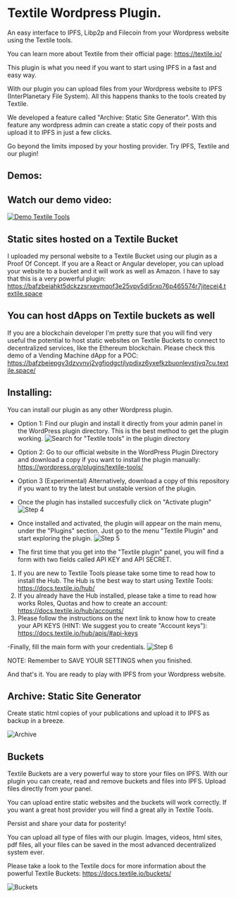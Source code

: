 # Textile Wordpress Plugin.
An easy interface to IPFS, Libp2p and Filecoin from your Wordpress website using the Textile tools.

You can learn more about Textile from their official page: https://textile.io/

This plugin is what you need if you want to start using IPFS in a fast and easy way. 

With our plugin you can upload files from your Wordpress website to IPFS (InterPlanetary File System). All this happens thanks to the tools created by Textile.

We developed a feature called "Archive: Static Site Generator". With this feature any wordpress admin can create a static copy of their posts and upload it to IPFS in just a few clicks.

Go beyond the limits imposed by your hosting provider. Try IPFS, Textile and our plugin!

## Demos:

## Watch our demo video:
[![Demo Textile Tools](https://bafzbeidcrhu46dzy55ya4j3pb7iqkzqrppr4j5dxvdwxxpzyxn6fgu2dgu.textile.space/textileToolsVid.gif)](https://bafzbeidcrhu46dzy55ya4j3pb7iqkzqrppr4j5dxvdwxxpzyxn6fgu2dgu.textile.space/textile-tools-demo.html)

## Static sites hosted on a Textile Bucket
I uploaded my personal website to a Textile Bucket using our plugin as a Proof Of Concept. If you are a React or Angular developer, you can upload your website to a bucket and it will work as well as Amazon. I have to say that this is a very powerful plugin: https://bafzbeiahkt5dckzzsrxevmqof3e25vpv5di5rxo76p465574r7jitecei4.textile.space

## You can host dApps on Textile buckets as well
If you are a blockchain developer I'm pretty sure that you will find very useful the potential to host static websites on Textile Buckets to connect to decentralized services, like the Ethereum blockchain.  Please check this demo of a Vending Machine dApp for a POC: https://bafzbeiepgv3dzvvnvj2vgfjodgctjlypdixz6yxefkzbuonlevstjvq7cu.textile.space/

## Installing:
You can install our plugin as any other Wordpress plugin. 

- Option 1: Find our plugin and install it directly from your admin panel in the WordPress plugin directory. This is the best method to get the plugin working.
![Search for "Textile tools" in the plugin directory](https://hub.textile.io/thread/bafk7d3zw2dnhonl2v32hlho2u5jfaev25466ortvqd5e2kmi4zke6mi/buckets/bafzbeidcrhu46dzy55ya4j3pb7iqkzqrppr4j5dxvdwxxpzyxn6fgu2dgu/plugindirectory_textile.png)

- Option 2: Go to our official website in the WordPress Plugin Directory and download a copy if you want to install the plugin manually: https://wordpress.org/plugins/textile-tools/

- Option 3 (Experimental) Alternatively, download a copy of this repository if you want to try the latest but unstable version of the plugin.


- Once the plugin has installed succesfully click on "Activate plugin"
![Step 4](https://hub.textile.io/thread/bafk7d3zw2dnhonl2v32hlho2u5jfaev25466ortvqd5e2kmi4zke6mi/buckets/bafzbeidcrhu46dzy55ya4j3pb7iqkzqrppr4j5dxvdwxxpzyxn6fgu2dgu/textileplugin_step6.png)

- Once installed and activated, the plugin will appear on the main menu, under the "Plugins" section. Just go to the menu "Textile Plugin" and start exploring the plugin.
![Step 5](https://hub.textile.io/thread/bafk7d3zw2dnhonl2v32hlho2u5jfaev25466ortvqd5e2kmi4zke6mi/buckets/bafzbeidcrhu46dzy55ya4j3pb7iqkzqrppr4j5dxvdwxxpzyxn6fgu2dgu/textileplugin_step7.png)

- The first time that you get into the "Textile plugin" panel, you will find a form with two fields called API KEY and API SECRET. 

1. If you are new to Textile Tools please take some time to read how to install the Hub. The Hub is the best way to start using Textile Tools: https://docs.textile.io/hub/
2. If you already have the Hub installed, please take a time to read how works Roles, Quotas and how to create an account: https://docs.textile.io/hub/accounts/
3. Please follow the instructions on the next link to know how to create your API KEYS (HINT: We suggest you to create "Account keys"): https://docs.textile.io/hub/apis/#api-keys

-Finally, fill the main form with your credentials.
![Step 6](https://hub.textile.io/thread/bafk7d3zw2dnhonl2v32hlho2u5jfaev25466ortvqd5e2kmi4zke6mi/buckets/bafzbeidcrhu46dzy55ya4j3pb7iqkzqrppr4j5dxvdwxxpzyxn6fgu2dgu/wptextile_backend_00.png)

NOTE: Remember to SAVE YOUR SETTINGS when you finished.

And that's it. You are ready to play with IPFS from your Wordpress website.

## Archive: Static Site Generator

Create static html copies of your publications and upload it to IPFS as backup in a breeze.

![Archive](https://hub.textile.io/thread/bafk7d3zw2dnhonl2v32hlho2u5jfaev25466ortvqd5e2kmi4zke6mi/buckets/bafzbeidcrhu46dzy55ya4j3pb7iqkzqrppr4j5dxvdwxxpzyxn6fgu2dgu/wptextile_backend_archive.png)

## Buckets 

Textile Buckets are a very powerful way to store your files on IPFS. With our plugin you can create, read and remove buckets and files into IPFS. Upload files directly from your panel.

You can upload entire static websites and the buckets will work correctly. If you want a great host provider you will find a great ally in Textile Tools.

Persist and share your data for posterity!

You can upload all type of files with our plugin. Images, videos, html sites, pdf files, all your files can be saved in the most advanced decentralized system ever.

Please take a look to the Textile docs for more information about the powerful Textile Buckets: https://docs.textile.io/buckets/

![Buckets](https://hub.textile.io/thread/bafk7d3zw2dnhonl2v32hlho2u5jfaev25466ortvqd5e2kmi4zke6mi/buckets/bafzbeidcrhu46dzy55ya4j3pb7iqkzqrppr4j5dxvdwxxpzyxn6fgu2dgu/wptextile_backend_buckets.png)



